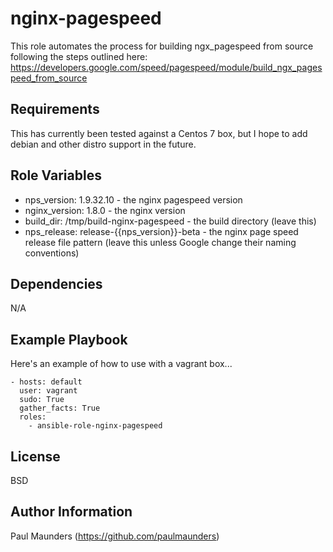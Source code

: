 nginx-pagespeed
=========

This role automates the process for building ngx_pagespeed from source following the steps outlined here: https://developers.google.com/speed/pagespeed/module/build_ngx_pagespeed_from_source

Requirements
------------

This has currently been tested against a Centos 7 box, but I hope to add debian and other distro support in the future.

Role Variables
--------------

* nps_version: 1.9.32.10 - the nginx pagespeed version
* nginx_version: 1.8.0 - the nginx version
* build_dir: /tmp/build-nginx-pagespeed - the build directory (leave this)
* nps_release: release-{{nps_version}}-beta - the nginx page speed release file pattern (leave this unless Google change their naming conventions) 

Dependencies
------------

N/A

Example Playbook
----------------

Here's an example of how to use with a vagrant box...

```
- hosts: default
  user: vagrant
  sudo: True
  gather_facts: True
  roles:
    - ansible-role-nginx-pagespeed
```

License
-------

BSD

Author Information
------------------

Paul Maunders (https://github.com/paulmaunders)
